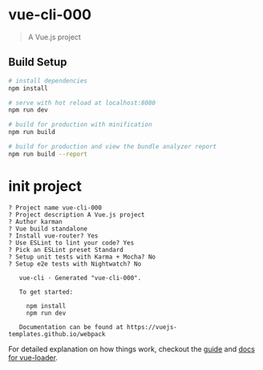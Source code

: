 # vue-cli-000

> A Vue.js project

## Build Setup

``` bash
# install dependencies
npm install

# serve with hot reload at localhost:8080
npm run dev

# build for production with minification
npm run build

# build for production and view the bundle analyzer report
npm run build --report
```

# init project
```
? Project name vue-cli-000
? Project description A Vue.js project
? Author karman
? Vue build standalone
? Install vue-router? Yes
? Use ESLint to lint your code? Yes
? Pick an ESLint preset Standard
? Setup unit tests with Karma + Mocha? No
? Setup e2e tests with Nightwatch? No

   vue-cli · Generated "vue-cli-000".

   To get started:

     npm install
     npm run dev

   Documentation can be found at https://vuejs-templates.github.io/webpack
```

For detailed explanation on how things work, checkout the [guide](http://vuejs-templates.github.io/webpack/) and [docs for vue-loader](http://vuejs.github.io/vue-loader).

